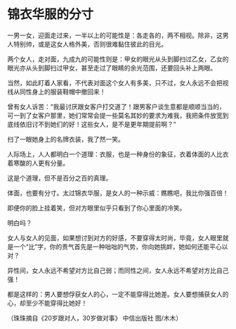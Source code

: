 # 锦衣华服的分寸

一男一女，迎面走过来，一半以上的可能性是：各走各的，两不相视。除非，这男人特别帅，或是这女人格外美，否则很难黏住彼此的目光。 

两个女人，走对面，九成九的可能性则是：甲女的眼光从头到脚扫过乙女，乙女的眼光亦从头到脚扫过甲女，甚至走过了眼睛的余光范围，还要回头补上两眼。 

当然，如此盯着人家看，不代表对面这个女人有多美，只不过，女人永远不会把视线从同性身上的服装鞋帽中撤回来！ 

曾有女人诉苦：“我最讨厌跟女客户打交道了！跟男客户谈生意都是顺顺当当的，可一到了女客户那里，她们常常会提一些莫名其妙的要求为难我，我把条件放宽到底线依旧讨不到她们的好！这些女人，是不是更年期提前啊？” 

扫了一眼她身上的名牌衣装，我了然一笑。 

人际场上，人人都明白一个道理：衣服，也是一种身份的象征，衣着体面的人比衣着寒酸的人更有分量。 

这是个道理，但不是百分之百的真理。 

体面，也要有分寸。太过锦衣华服，是女人的一种示威：瞧瞧吧，我比你强百倍！ 

即便你的脸上挂着笑，但对方眼里似乎只看到了你心里面的冷笑。 

明白吗？ 

女人与女人的见面，如果想讨到对方的好感，不要穿得太时尚，毕竟，女人眼里就是一个“比”字，你的贵气首先是一种咄咄的气势，你向她挑衅，她如何还能平心以对？ 

异性间，女人永远不希望对方比自己弱；而同性之间，女人永远不希望对方比自己强！ 

都是这样的：男人要想俘获女人的心，一定不能穿得比她差。女人要想捕获女人的心，却至少不能穿得比她好！ 

（珠珠摘自《20岁跟对人，30岁做对事》 中信出版社 图/木木）